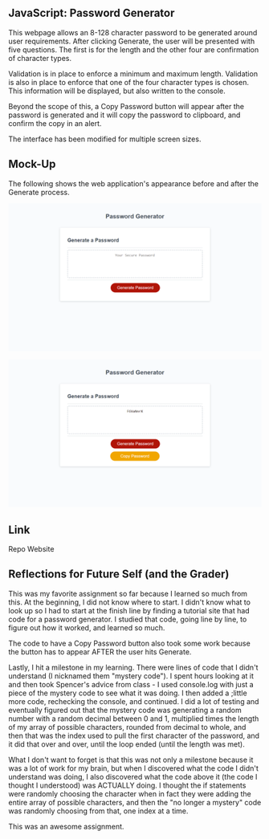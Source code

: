 ## JavaScript: Password Generator

This webpage allows an 8-128 character password to be generated around user requirements. After clicking Generate, the user will be presented with five questions. The first is for the length and the other four are confirmation of character types.

Validation is in place to enforce a minimum and maximum length. Validation is also in place to enforce that one of the four character types is chosen. This information will be displayed, but also written to the console.

Beyond the scope of this, a Copy Password button will appear after the password is generated and it will copy the password to clipboard, and confirm the copy in an alert.

The interface has been modified for multiple screen sizes.

## Mock-Up

The following shows the web application's appearance before and after the Generate process.

![mock before](./assets/images/mock1.png)

![mock after](./assets/images/mock2.png)

## Link

Repo
Website

## Reflections for Future Self (and the Grader)

This was my favorite assignment so far because I learned so much from this. At the beginning, I did not know where to start. I didn't know what to look up so I had to start at the finish line by finding a tutorial site that had code for a password generator. I studied that code, going line by line, to figure out how it worked, and learned so much.

The code to have a Copy Password button also took some work because the button has to appear AFTER the user hits Generate.

Lastly, I hit a milestone in my learning. There were lines of code that I didn't understand (I nicknamed them "mystery code"). I spent hours looking at it and then took Spencer's advice from class - I used console.log with just a piece of the mystery code to see what it was doing. I then added a ;little more code, rechecking the console, and continued. I did a lot of testing and eventually figured out that the mystery code was generating a random number with a random decimal between 0 and 1, multiplied times the length of my array of possible characters, rounded from decimal to whole, and then that was the index used to pull the first character of the password, and it did that over and over, until the loop ended (until the length was met).

What I don't want to forget is that this was not only a milestone because it was a lot of work for my brain, but when I discovered what the code I didn't understand was doing, I also discovered what the code above it (the code I thought I understood) was ACTUALLY doing. I thought the if statements were randomly choosing the character when in fact they were adding the entire array of possible characters, and then the "no longer a mystery" code was randomly choosing from that, one index at a time.

This was an awesome assignment.